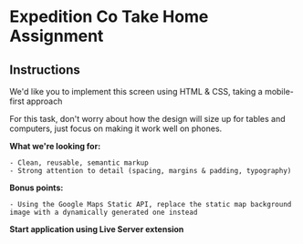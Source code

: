 # Expedition Co Take Home Assignment

## Instructions

We'd like you to implement this screen using HTML & CSS, taking a mobile-first approach

For this task, don't worry about how the design will size up for tables and computers, just focus on making it work well on phones.

**What we're looking for:**

    - Clean, reusable, semantic markup
    - Strong attention to detail (spacing, margins & padding, typography)

**Bonus points:**

    - Using the Google Maps Static API, replace the static map background image with a dynamically generated one instead

**Start application using Live Server extension**
